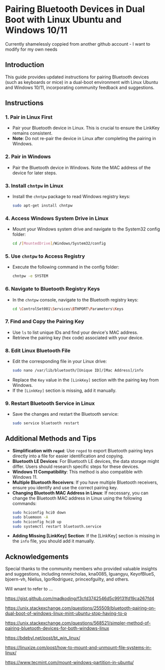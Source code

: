 # Pairing Bluetooth Devices in Dual Boot with Linux Ubuntu and Windows 10/11
Currently shamelessly coppied from another github account - I want to modify for my own needs

## Introduction
This guide provides updated instructions for pairing Bluetooth devices (such as keyboards or mice) in a dual-boot environment with Linux Ubuntu and Windows 10/11, incorporating community feedback and suggestions.

## Instructions

### 1. Pair in Linux First
- Pair your Bluetooth device in Linux. This is crucial to ensure the LinkKey remains consistent.
- **Note**: Do not re-pair the device in Linux after completing the pairing in Windows.

### 2. Pair in Windows
- Pair the Bluetooth device in Windows. Note the MAC address of the device for later steps.

### 3. Install `chntpw` in Linux
- Install the `chntpw` package to read Windows registry keys:
  ```bash
  sudo apt-get install chntpw
  ```

### 4. Access Windows System Drive in Linux
- Mount your Windows system drive and navigate to the System32 config folder:
  ```bash
  cd /[MountedDrive]/Windows/System32/config
  ```

### 5. Use `chntpw` to Access Registry
- Execute the following command in the config folder:
  ```bash
  chntpw -e SYSTEM
  ```

### 6. Navigate to Bluetooth Registry Keys
- In the `chntpw` console, navigate to the Bluetooth registry keys:
  ```bash
  cd \ControlSet001\Services\BTHPORT\Parameters\Keys
  ```

### 7. Find and Copy the Pairing Key
- Use `ls` to list unique IDs and find your device's MAC address.
- Retrieve the pairing key (hex code) associated with your device.

### 8. Edit Linux Bluetooth File
- Edit the corresponding file in your Linux drive:
  ```bash
  sudo nano /var/lib/bluetooth/[Unique ID]/[Mac Address]/info
  ```
- Replace the `Key` value in the `[LinkKey]` section with the pairing key from Windows.
- If the `[LinkKey]` section is missing, add it manually.

### 9. Restart Bluetooth Service in Linux
- Save the changes and restart the Bluetooth service:
  ```bash
  sudo service bluetooth restart
  ```

## Additional Methods and Tips

- **Simplification with `reged`**: Use `reged` to export Bluetooth pairing keys directly into a file for easier identification and copying.
- **Bluetooth LE Devices**: For Bluetooth LE devices, the data storage might differ. Users should research specific steps for these devices.
- **Windows 11 Compatibility**: This method is also compatible with Windows 11.
- **Multiple Bluetooth Receivers**: If you have multiple Bluetooth receivers, ensure you identify and use the correct pairing key.
- **Changing Bluetooth MAC Address in Linux**: If necessary, you can change the Bluetooth MAC address in Linux using the following commands:
  ```bash
  sudo hciconfig hci0 down
  sudo bluemoon -A
  sudo hciconfig hci0 up
  sudo systemctl restart bluetooth.service
  ```
- **Adding Missing [LinkKey] Section**: If the [LinkKey] section is missing in the `info` file, you should add it manually.

## Acknowledgements
Special thanks to the community members who provided valuable insights and suggestions, including nnnnicholas, kna0085, lguangyu, KeyofBlueS, bjoern-vh, Nielius, IgorRodriguez, princeofguilty, and others.

Will wnant to refer to ...

https://gist.github.com/madkoding/f3cfd3742546d5c99131fd19ca267fd4

https://unix.stackexchange.com/questions/255509/bluetooth-pairing-on-dual-boot-of-windows-linux-mint-ubuntu-stop-having-to-p

https://unix.stackexchange.com/questions/568521/simpler-method-of-pairing-bluetooth-devices-for-both-windows-linux

https://bdebyl.net/post/bt_win_linux/

https://linuxize.com/post/how-to-mount-and-unmount-file-systems-in-linux/

https://www.tecmint.com/mount-windows-partition-in-ubuntu/


